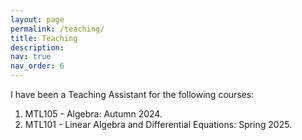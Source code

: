 ```yaml
---
layout: page
permalink: /teaching/
title: Teaching
description:
nav: true
nav_order: 6
---
```


I have been a Teaching Assistant for the following courses:

1. MTL105 - Algebra: Autumn 2024.
2. MTL101 - Linear Algebra and Differential Equations: Spring 2025.